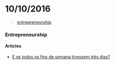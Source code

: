 # 10/10/2016

> [entrepreneurship](#entrepreneurship)


### Entrepreneurship

#### Articles
- [E se todos os fins de semana tivessem três dias?](http://brasil.elpais.com/brasil/2016/08/11/economia/1470925930_125908.html)
